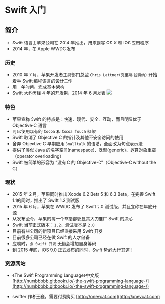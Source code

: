 # Swift 入门

## 简介

* Swift 语言由苹果公司在 2014 年推出，用来撰写 OS X 和 iOS 应用程序
* 2014 年，在 Apple WWDC 发布

### 历史

* 2010 年 7 月，苹果开发者工具部门总监 `Chris Lattner(克里斯·拉特纳)` 开始着手 Swift 编程语言的设计工作
* 用一年时间，完成基本架构
* Swift 大约历经 4 年的开发期，2014 年 6 月发表
![](http://a.hiphotos.baidu.com/baike/c0%3Dbaike80%2C5%2C5%2C80%2C26/sign=5fef538a272dd42a4b0409f9625230d0/a686c9177f3e670941f8431c39c79f3df9dc555c.jpg)


### 特色

* 苹果宣称 Swift 的特点是：快速、现代、安全、互动，而且明显优于 Objective-C 语言
* 可以使用现有的 `Cocoa` 和 `Cocoa Touch` 框架
* Swift 取消了 Objective C 的指针及其他不安全访问的使用
* 舍弃 Objective C 早期应用 `Smalltalk` 的语法，全面改为句点表示法
* 提供了类似 Java 的名字空间(namespace)、泛型(generic)、运算对象重载（operator overloading）
* Swift 被简单的形容为 “没有 C 的 Objective-C”（Objective-C without the C）

### 现状

* 2015 年 2 月，苹果同时推出 Xcode 6.2 Beta 5 和 6.3 Beta，在完善 Swift 1.1的同时，推出了 Swift 1.2 测试版
* 2015 年 6 月，苹果在 WWDC 发布了 Swift 2.0 测试版，并且宣称在年底开源
* 从发布至今，苹果的每一个举措都彰显其大力推广 Swift 的决心
* Swift 当前正式版本：`1.2`，测试版本是 `2.0`
* 目前有些公司的新项目已经直接采用 Swift 开发
* 目前很多公司已经在做 Swift 的人才储备
* 应聘时，`会 Swift 开发` 无疑会增加自身筹码
* 到 2015 年底，iOS 9.0 正式发布的同时，Swift 势必大行其道！

### 资源网站

* 《The Swift Programming Language》中文版 [http://numbbbbb.gitbooks.io/-the-swift-programming-language-/](http://numbbbbb.gitbooks.io/-the-swift-programming-language-/)

* swifter 作者王巍，需要付费购买 [http://onevcat.com](http://onevcat.com)


